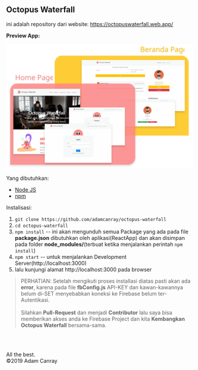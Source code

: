 ## Octopus Waterfall

ini adalah repository dari website: https://octopuswaterfall.web.app/

**Preview App:**

![Preview Octopus Waterfall](preview/Octopus&#32;Waterfall.svg)


Yang dibutuhkan:
* [Node JS](https://nodejs.org/en/)
* [npm](https://www.npmjs.com/get-npm)

Instalisasi:
1. ```git clone https://github.com/adamcanray/octopus-waterfall```
2. ```cd octopus-waterfall```
3. ```npm install``` -- ini akan mengunduh semua Package yang ada pada file **package.json** dibutuhkan oleh aplikasi(ReactApp) dan akan disimpan pada folder **node_modules/**(terbuat ketika menjalankan perintah ```npm install```)
4. ```npm start``` -- untuk menjalankan Development Server(http://localhost:3000)
5. lalu kunjungi alamat http://localhost:3000 pada browser


>PERHATIAN: Setelah mengikuti proses installasi diatas pasti akan ada **error**, karena pada file **fbConfig.js** API-KEY dan kawan-kawannya belum di-SET menyebabkan koneksi ke Firebase belum ter-Autentikasi. <br><br> Silahkan **Pull-Request** dan menjadi **Contributor** lalu saya bisa memberikan akses anda ke Firebase Project dan kita **Kembangkan Octopus Waterfall** bersama-sama.

<br><br>

All the best.<br>
&copy;2019 Adam Canray
